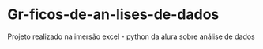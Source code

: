 # Gr-ficos-de-an-lises-de-dados
Projeto realizado na imersão excel - python da alura sobre análise de dados
